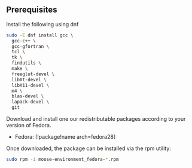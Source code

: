 ## Prerequisites

Install the following using dnf

```bash
sudo -E dnf install gcc \
  gcc-c++ \
  gcc-gfortran \
  tcl \
  tk \
  findutils \
  make \
  freeglut-devel \
  libXt-devel \
  libX11-devel \
  m4 \
  blas-devel \
  lapack-devel \
  git
```

Download and install one our redistributable packages according to your version of Fedora.

- Fedora: [!package!name arch=fedora28]

Once downloaded, the package can be installed via the rpm utility:

```bash
sudo rpm -i moose-environment_fedora-*.rpm
```
